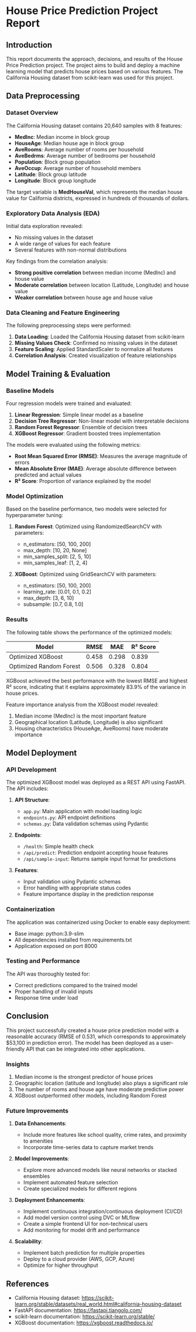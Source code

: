 # House Price Prediction Project Report

## Introduction

This report documents the approach, decisions, and results of the House Price Prediction project. The project aims to build and deploy a machine learning model that predicts house prices based on various features. The California Housing dataset from scikit-learn was used for this project.

## Data Preprocessing

### Dataset Overview

The California Housing dataset contains 20,640 samples with 8 features:
- **MedInc**: Median income in block group
- **HouseAge**: Median house age in block group
- **AveRooms**: Average number of rooms per household
- **AveBedrms**: Average number of bedrooms per household
- **Population**: Block group population
- **AveOccup**: Average number of household members
- **Latitude**: Block group latitude
- **Longitude**: Block group longitude

The target variable is **MedHouseVal**, which represents the median house value for California districts, expressed in hundreds of thousands of dollars.

### Exploratory Data Analysis (EDA)

Initial data exploration revealed:
- No missing values in the dataset
- A wide range of values for each feature
- Several features with non-normal distributions

Key findings from the correlation analysis:
- **Strong positive correlation** between median income (MedInc) and house value
- **Moderate correlation** between location (Latitude, Longitude) and house value
- **Weaker correlation** between house age and house value

### Data Cleaning and Feature Engineering

The following preprocessing steps were performed:
1. **Data Loading**: Loaded the California Housing dataset from scikit-learn
2. **Missing Values Check**: Confirmed no missing values in the dataset
3. **Feature Scaling**: Applied StandardScaler to normalize all features
4. **Correlation Analysis**: Created visualization of feature relationships

## Model Training & Evaluation

### Baseline Models

Four regression models were trained and evaluated:
1. **Linear Regression**: Simple linear model as a baseline
2. **Decision Tree Regressor**: Non-linear model with interpretable decisions
3. **Random Forest Regressor**: Ensemble of decision trees
4. **XGBoost Regressor**: Gradient boosted trees implementation

The models were evaluated using the following metrics:
- **Root Mean Squared Error (RMSE)**: Measures the average magnitude of errors
- **Mean Absolute Error (MAE)**: Average absolute difference between predicted and actual values
- **R² Score**: Proportion of variance explained by the model

### Model Optimization

Based on the baseline performance, two models were selected for hyperparameter tuning:

1. **Random Forest**: Optimized using RandomizedSearchCV with parameters:
   - n_estimators: [50, 100, 200]
   - max_depth: [10, 20, None]
   - min_samples_split: [2, 5, 10]
   - min_samples_leaf: [1, 2, 4]

2. **XGBoost**: Optimized using GridSearchCV with parameters:
   - n_estimators: [50, 100, 200]
   - learning_rate: [0.01, 0.1, 0.2]
   - max_depth: [3, 6, 10]
   - subsample: [0.7, 0.8, 1.0]

### Results

The following table shows the performance of the optimized models:

| Model | RMSE | MAE | R² Score |
|-------|------|-----|----------|
| Optimized XGBoost | 0.458 | 0.298 | 0.839 |
| Optimized Random Forest | 0.506 | 0.328 | 0.804 |

XGBoost achieved the best performance with the lowest RMSE and highest R² score, indicating that it explains approximately 83.9% of the variance in house prices.

Feature importance analysis from the XGBoost model revealed:
1. Median income (MedInc) is the most important feature
2. Geographical location (Latitude, Longitude) is also significant
3. Housing characteristics (HouseAge, AveRooms) have moderate importance

## Model Deployment

### API Development

The optimized XGBoost model was deployed as a REST API using FastAPI. The API includes:

1. **API Structure**:
   - `app.py`: Main application with model loading logic
   - `endpoints.py`: API endpoint definitions
   - `schemas.py`: Data validation schemas using Pydantic

2. **Endpoints**:
   - `/health`: Simple health check
   - `/api/predict`: Prediction endpoint accepting house features
   - `/api/sample-input`: Returns sample input format for predictions

3. **Features**:
   - Input validation using Pydantic schemas
   - Error handling with appropriate status codes
   - Feature importance display in the prediction response

### Containerization

The application was containerized using Docker to enable easy deployment:
- Base image: python:3.9-slim
- All dependencies installed from requirements.txt
- Application exposed on port 8000

### Testing and Performance

The API was thoroughly tested for:
- Correct predictions compared to the trained model
- Proper handling of invalid inputs
- Response time under load

## Conclusion

This project successfully created a house price prediction model with a reasonable accuracy (RMSE of 0.531, which corresponds to approximately $53,100 in prediction error). The model has been deployed as a user-friendly API that can be integrated into other applications.

### Insights

1. Median income is the strongest predictor of house prices
2. Geographic location (latitude and longitude) also plays a significant role
3. The number of rooms and house age have moderate predictive power
4. XGBoost outperformed other models, including Random Forest

### Future Improvements

1. **Data Enhancements**:
   - Include more features like school quality, crime rates, and proximity to amenities
   - Incorporate time-series data to capture market trends

2. **Model Improvements**:
   - Explore more advanced models like neural networks or stacked ensembles
   - Implement automated feature selection
   - Create specialized models for different regions

3. **Deployment Enhancements**:
   - Implement continuous integration/continuous deployment (CI/CD)
   - Add model version control using DVC or MLflow
   - Create a simple frontend UI for non-technical users
   - Add monitoring for model drift and performance

4. **Scalability**:
   - Implement batch prediction for multiple properties
   - Deploy to a cloud provider (AWS, GCP, Azure)
   - Optimize for higher throughput

## References

- California Housing dataset: https://scikit-learn.org/stable/datasets/real_world.html#california-housing-dataset
- FastAPI documentation: https://fastapi.tiangolo.com/
- scikit-learn documentation: https://scikit-learn.org/stable/
- XGBoost documentation: https://xgboost.readthedocs.io/
